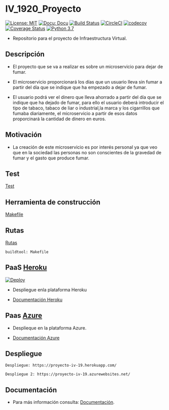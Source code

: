 # IV_1920_Proyecto
[![License: MIT](https://img.shields.io/badge/License-MIT-yellow.svg)](https://opensource.org/licenses/MIT)
[![Docu: Docu](https://img.shields.io/static/v1?label=Documentación&message=si&color=success)](https://juaneml.github.io/doc_IV-1920_Proyecto/)
[![Build Status](https://travis-ci.org/juaneml/IV_1920_Proyecto.svg?branch=master)](https://travis-ci.org/juaneml/IV_1920_Proyecto)
[![CircleCI](https://circleci.com/gh/juaneml/IV_1920_Proyecto.svg?style=svg)](https://circleci.com/gh/juaneml/IV_1920_Proyecto)
[![codecov](https://codecov.io/gh/juaneml/IV_1920_Proyecto/branch/master/graph/badge.svg)](https://codecov.io/gh/juaneml/IV_1920_Proyecto)
[![Coverage Status](https://coveralls.io/repos/github/juaneml/IV_1920_Proyecto/badge.svg?branch=master)](https://coveralls.io/github/juaneml/IV_1920_Proyecto?branch=master)
[![Python 3.7](https://img.shields.io/badge/python-3.7-blue.svg)](https://www.python.org/downloads/release/python-360/)

- Repositorio para el proyecto de Infraestructura Virtual.

## Descripción

- El proyecto que se va a realizar es sobre un microservicio para dejar de fumar.
  
- El microservicio proporcionará los días que un usuario lleva sin fumar a partir del día que se indique que ha empezado a dejar de fumar.
  
- El usuario podrá ver el dinero que lleva ahorrado a partir del día que se indique que ha dejado de fumar, para ello el usuario deberá introducir el tipo de tabaco, tabaco de liar o industrial,la marca y los cigarrillos que fumaba diariamente, el microservicio a partir de esos datos proporcinará la cantidad de dinero en euros.

## Motivación

- La creación de este microservicio es por interés personal ya que veo que en la sociedad las personas no son conscientes de la gravedad de fumar y el gasto que produce fumar.

## Test
[Test](https://github.com/juaneml/IV_1920_Proyecto/tree/master/test)

## Herramienta de construcción
[Makefile](/doc/herramienta_construcción.md)


## Rutas
[Rutas](/doc/doc_clases.md)

~~~
buildtool: Makefile
~~~

## PaaS [Heroku](https://www.heroku.com)
[![Deploy](https://www.herokucdn.com/deploy/button.svg)](https://proyecto-iv-19.herokuapp.com/)

- Despliegue enla plataforma Heroku

- [Documentación Heroku](doc/heroku.md)

## Paas [Azure](https://azure.microsoft.com)
- Desplieque en la plataforma Azure.
  
- [Documentación Azure](doc/azure.md)

## Despliegue

~~~~
Despliegue: https://proyecto-iv-19.herokuapp.com/

Despliegue 2: https://proyecto-iv-19.azurewebsites.net/
~~~~

## Documentación
- Para más información consulta: [Documentación](https://github.com/juaneml/IV_1920_Proyecto/tree/master/doc).


